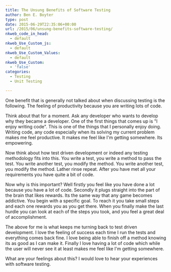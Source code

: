 ```yaml
---
title: The Unsung Benefits of Software Testing
author: Ben E. Boyter
type: post
date: 2015-06-29T22:35:06+00:00
url: /2015/06/unsung-benefits-software-testing/
nkweb_code_in_head:
  - default
nkweb_Use_Custom_js:
  - default
nkweb_Use_Custom_Values:
  - default
nkweb_Use_Custom:
  - 'false'
categories:
  - Testing
  - Unit Testing

---
```

One benefit that is generally not talked about when discussing testing is the following. The feeling of productivity because you are writing lots of code.

Think about that for a moment. Ask any developer who wants to develop why they became a developer. One of the first things that comes up is "I enjoy writing code". This is one of the things that I personally enjoy doing. Writing code, any code especially when its solving my current problem makes me feel productive. It makes me feel like I'm getting somewhere. Its empowering.

Now think about how test driven development or indeed any testing methodology fits into this. You write a test, you write a method to pass the test. You write another test, you modify the method. You write another test, you modify the method. Lather rinse repeat. After you have met all your requirements you have quite a bit of code.

Now why is this important? Well firstly you feel like you have done a lot because you have a lot of code. Secondly it plugs straight into the part of the brain that likes rewards. Its the same way that any game becomes addictive. You begin with a specific goal. To reach it you take small steps and each one rewards you as you get there. When you finally make the last hurdle you can look at each of the steps you took, and you feel a great deal of accomplishment.

The above for me is what keeps me turning back to test driven development. I love the feeling of success each time I run the tests and everything comes back fine. I love being able to finish off a method knowing its as good as I can make it. Finally I love having a lot of code which while the user will never see it at least makes me feel like I'm getting somewhere.

What are your feelings about this? I would love to hear your experiences with software testing.